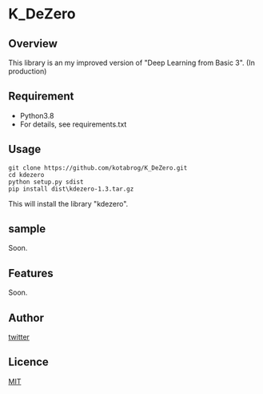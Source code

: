 # K_DeZero

## Overview

This library is an my improved version of "Deep Learning from Basic 3".
(In production)

## Requirement

- Python3.8
- For details, see requirements.txt

## Usage

```
git clone https://github.com/kotabrog/K_DeZero.git
cd kdezero
python setup.py sdist
pip install dist\kdezero-1.3.tar.gz
```

This will install the library "kdezero".

## sample

Soon.

## Features

Soon.

## Author

[twitter](https://twitter.com/Kotabrog)

## Licence

[MIT](https://github.com/kotabrog/Libasm/blob/main/LICENSE)

